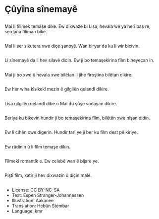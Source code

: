 # Çûyîna sînemayê

##
Mai li fîlimek temaşe dike. Ew dixwaze bi Lisa, hevala wê ya herî baş re, serdana fîliman bike.

##
Mai li ser sıkutera xwe diçe şanoyê. Wan biryar da ku li wir bicivin.

##
Li sînemayê da li hev silavê didin. Ew ji bo temaşekirina fîlm biheyecan in.

##
Mai ji bo xwe û hevala xwe bilêtan li jihe firoştina bilêtan dikire.

##
Ew her wiha kîsikekî mezin ê gilgilên qelandî dikire.

##
Lisa gilgilên qelandî dibe o Mai du şûşe sodayan dikire.

##
Beriya ku bikevin hundir ji bo temaşekirina fîlm, bilêtên xwe nîşan didin.

##
Ew li cihên xwe digerin. Hundir tarî ye ji ber ku fîlm dest pê kiriye.

##
Ew rûdinin û li fîlm temaşe dikin.

##
Fîlmekî romantîk e. Ew celebê wan ê bijare ye.

##
Piştî fîlm, xatir ji hev dixwazin û diçin malê.

##
* License: CC BY-NC-SA
* Text: Espen Stranger-Johannessen
* Illustration: Aakanee
* Translation: Hebûn Stembar
* Language: kmr
